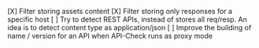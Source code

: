 [X] Filter storing assets content
[X] Filter storing only responses for a specific host
[ ] Try to detect REST APIs, instead of stores all req/resp. An idea is to detect content type as application/json
[ ] Improve the building of name / version for an API when API-Check runs as proxy mode